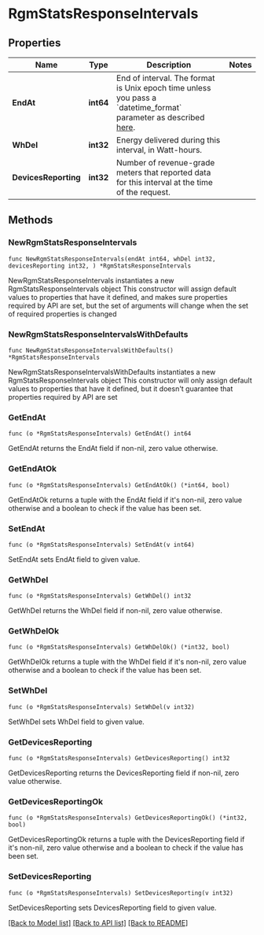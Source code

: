 # RgmStatsResponseIntervals

## Properties

Name | Type | Description | Notes
------------ | ------------- | ------------- | -------------
**EndAt** | **int64** | End of interval. The format is Unix epoch time unless you pass a &#x60;datetime_format&#x60; parameter as described [here](https://developer.enphase.com/docs#Datetimes). | 
**WhDel** | **int32** | Energy delivered during this interval, in Watt-hours. | 
**DevicesReporting** | **int32** | Number of revenue-grade meters that reported data for this interval at the time of the request. | 

## Methods

### NewRgmStatsResponseIntervals

`func NewRgmStatsResponseIntervals(endAt int64, whDel int32, devicesReporting int32, ) *RgmStatsResponseIntervals`

NewRgmStatsResponseIntervals instantiates a new RgmStatsResponseIntervals object
This constructor will assign default values to properties that have it defined,
and makes sure properties required by API are set, but the set of arguments
will change when the set of required properties is changed

### NewRgmStatsResponseIntervalsWithDefaults

`func NewRgmStatsResponseIntervalsWithDefaults() *RgmStatsResponseIntervals`

NewRgmStatsResponseIntervalsWithDefaults instantiates a new RgmStatsResponseIntervals object
This constructor will only assign default values to properties that have it defined,
but it doesn't guarantee that properties required by API are set

### GetEndAt

`func (o *RgmStatsResponseIntervals) GetEndAt() int64`

GetEndAt returns the EndAt field if non-nil, zero value otherwise.

### GetEndAtOk

`func (o *RgmStatsResponseIntervals) GetEndAtOk() (*int64, bool)`

GetEndAtOk returns a tuple with the EndAt field if it's non-nil, zero value otherwise
and a boolean to check if the value has been set.

### SetEndAt

`func (o *RgmStatsResponseIntervals) SetEndAt(v int64)`

SetEndAt sets EndAt field to given value.


### GetWhDel

`func (o *RgmStatsResponseIntervals) GetWhDel() int32`

GetWhDel returns the WhDel field if non-nil, zero value otherwise.

### GetWhDelOk

`func (o *RgmStatsResponseIntervals) GetWhDelOk() (*int32, bool)`

GetWhDelOk returns a tuple with the WhDel field if it's non-nil, zero value otherwise
and a boolean to check if the value has been set.

### SetWhDel

`func (o *RgmStatsResponseIntervals) SetWhDel(v int32)`

SetWhDel sets WhDel field to given value.


### GetDevicesReporting

`func (o *RgmStatsResponseIntervals) GetDevicesReporting() int32`

GetDevicesReporting returns the DevicesReporting field if non-nil, zero value otherwise.

### GetDevicesReportingOk

`func (o *RgmStatsResponseIntervals) GetDevicesReportingOk() (*int32, bool)`

GetDevicesReportingOk returns a tuple with the DevicesReporting field if it's non-nil, zero value otherwise
and a boolean to check if the value has been set.

### SetDevicesReporting

`func (o *RgmStatsResponseIntervals) SetDevicesReporting(v int32)`

SetDevicesReporting sets DevicesReporting field to given value.



[[Back to Model list]](../README.md#documentation-for-models) [[Back to API list]](../README.md#documentation-for-api-endpoints) [[Back to README]](../README.md)


